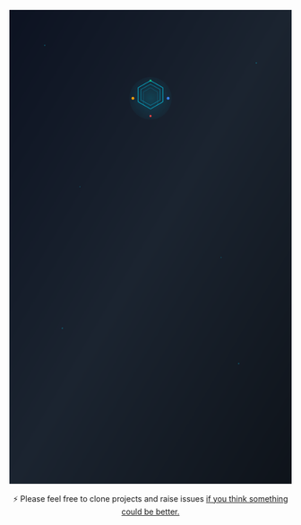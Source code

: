 <div align="center">

  ![](./henry.svg)

⚡ Please feel free to clone projects and raise issues [if you think something could be better.](https://github.com/HX-mluquez)
</div>
